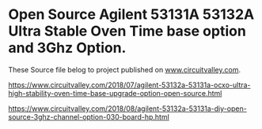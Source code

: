 # Open Source Agilent 53131A 53132A Ultra Stable Oven Time base option and 3Ghz Option. 
These Source file belog to project published on www.circuitvalley.com. 

https://www.circuitvalley.com/2018/07/agilent-53132a-53131a-ocxo-ultra-high-stability-oven-time-base-upgrade-option-open-source.html

https://www.circuitvalley.com/2018/08/agilent-53132a-53131a-diy-open-source-3ghz-channel-option-030-board-hp.html
